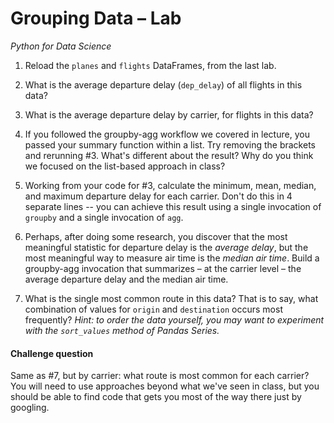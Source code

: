 # Grouping Data – Lab
*Python for Data Science*

1. Reload the `planes` and `flights` DataFrames, from the last lab.

2. What is the average departure delay (`dep_delay`) of all flights in this data?

3. What is the average departure delay by carrier, for flights in this data?

4. If you followed the groupby-agg workflow we covered in lecture, you passed your summary function within a list.
Try removing the brackets and rerunning #3.
What's different about the result?
Why do you think we focused on the list-based approach in class?

5. Working from your code for #3, calculate the minimum, mean, median, and maximum departure delay for each carrier.
Don't do this in 4 separate lines -- you can achieve this result using a single invocation of `groupby` and a single invocation of `agg`.

6. Perhaps, after doing some research, you discover that the most meaningful statistic for departure delay is the *average delay*, but the most meaningful way to measure air time is the *median air time*.
Build a groupby-agg invocation that summarizes – at the carrier level – the average departure delay and the median air time.

7. What is the single most common route in this data?
That is to say, what combination of values for `origin` and `destination` occurs most frequently? *Hint: to order the data yourself, you may want to experiment with the `sort_values` method of Pandas Series.*

#### Challenge question

Same as #7, but by carrier: what route is most common for each carrier? You will need to use approaches beyond what we've seen in class, but you should be able to find code that gets you most of the way there just by googling.
